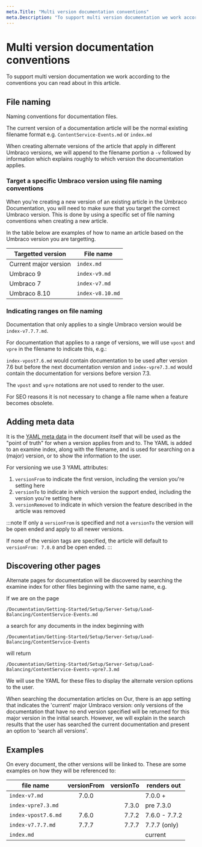 ```yaml
---
meta.Title: "Multi version documentation conventions"
meta.Description: "To support multi version documentation we work according to the conventions you can read about in this article."
---
```


# Multi version documentation conventions

To support multi version documentation we work according to the conventions you can read about in this article.

## File naming

Naming conventions for documentation files.

The current version of a documentation article will be the normal existing filename format e.g. `ContentService-Events.md` or `index.md`

When creating alternate versions of the article that apply in different Umbraco versions, we will append to the filename portion a `-v` followed by information which explains roughly to which version the documentation applies.

### Target a specific Umbraco version using file naming conventions

When you're creating a new version of an existing article in the Umbraco Documentation, you will need to make sure that you target the correct Umbraco version. This is done by using a specific set of file naming conventions when creating a new article.

In the table below are examples of how to name an article based on the Umbraco version you are targetting.

|Targetted version        |File name          |
|-------------------------|-------------------|
|Current major version    |`index.md`         |
|Umbraco 9                |`index-v9.md`      |
|Umbraco 7                |`index-v7.md`      |
|Umbraco 8.10             |`index-v8.10.md`   |

### Indicating ranges on file naming

Documentation that only applies to a single Umbraco version would be `index-v7.7.7.md`.

For documentation that applies to a range of versions, we will use `vpost` and `vpre` in the filename to indicate this, e.g.:

`index-vpost7.6.md` would contain documentation to be used after version 7.6 but before the next documentation version
and `index-vpre7.3.md` would contain the documentation for versions before version 7.3.

The `vpost` and `vpre` notations are not used to render to the user.

For SEO reasons it is not necessary to change a file name when a feature becomes obsolete.

## Adding meta data

It is the [YAML meta data](../Adding-Metadata) in the document itself that will be used as the "point of truth" for when a version applies from and to.
The YAML is added to an examine index, along with the filename, and is used for searching on a (major) version, or to show the information to the user.

For versioning we use 3 YAML attributes:

1. `versionFrom` to indicate the first version, including the version you're setting here
2. `versionTo` to indicate in which version the support ended, including the version you're setting here
3. `versionRemoved` to indicate in which version the feature described in the article was removed

:::note
If only a `versionFrom` is specified and not a `versionTo` the version will be open ended and apply to all newer versions.

If none of the version tags are specified, the article will default to `versionFrom: 7.0.0` and be open ended.
:::

## Discovering other pages

Alternate pages for documentation will be discovered by searching the examine index for other files beginning with the same name, e.g.

If we are on the page

    /Documentation/Getting-Started/Setup/Server-Setup/Load-Balancing/ContentService-Events.md

a search for any documents in the index beginning with

    /Documentation/Getting-Started/Setup/Server-Setup/Load-Balancing/ContentService-Events

will return

    /Documentation/Getting-Started/Setup/Server-Setup/Load-Balancing/ContentService-Events-vpre7.3.md

We will use the YAML for these files to display the alternate version options to the user.

When searching the documentation articles on Our, there is an app setting that indicates the 'current' major Umbraco version: only versions of the documentation that have no end version specified will be returned for this major version in the initial search. However, we will explain in the search results that the user has searched the current documentation and present an option to 'search all versions'.

## Examples

On every document, the other versions will be linked to. These are some examples on how they will be referenced to:

file name                             | versionFrom  | versionTo | renders out
-------                               |:------------:|     -----:| ---
`index-v7.md`                         | 7.0.0        |           | 7.0.0 +
`index-vpre7.3.md`                   |              | 7.3.0     | pre 7.3.0
`index-vpost7.6.md`                  | 7.6.0        | 7.7.2     | 7.6.0 - 7.7.2
`index-v7.7.7.md`                     | 7.7.7        | 7.7.7     | 7.7.7 (only)
`index.md`                            |              |           | current
